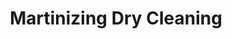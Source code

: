 ---
title: "Martinizing Dry Cleaning"
url: /lincoln-park/martinizing-dry-cleaning/
shop: Wäscherei
---